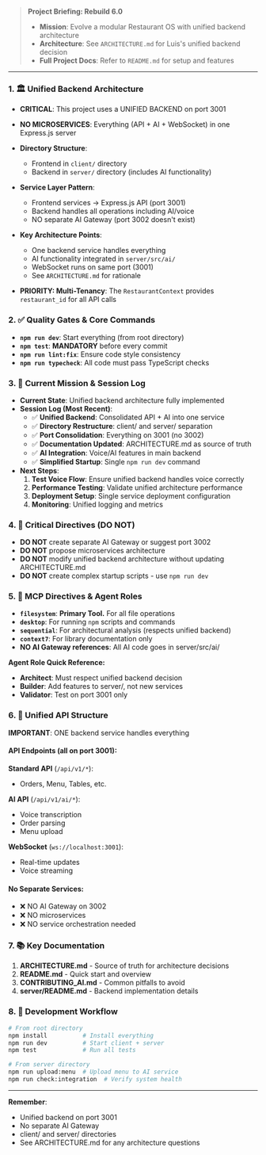 > **Project Briefing: Rebuild 6.0**
> - **Mission**: Evolve a modular Restaurant OS with unified backend architecture
> - **Architecture**: See `ARCHITECTURE.md` for Luis's unified backend decision
> - **Full Project Docs**: Refer to `README.md` for setup and features

---

### **1. 🏛️ Unified Backend Architecture**

- **CRITICAL**: This project uses a UNIFIED BACKEND on port 3001
- **NO MICROSERVICES**: Everything (API + AI + WebSocket) in one Express.js server
- **Directory Structure**: 
  - Frontend in `client/` directory
  - Backend in `server/` directory (includes AI functionality)
- **Service Layer Pattern**: 
  - Frontend services → Express.js API (port 3001)
  - Backend handles all operations including AI/voice
  - NO separate AI Gateway (port 3002 doesn't exist)

- **Key Architecture Points**:
  - One backend service handles everything
  - AI functionality integrated in `server/src/ai/`
  - WebSocket runs on same port (3001)
  - See `ARCHITECTURE.md` for rationale

- **PRIORITY: Multi-Tenancy**: The `RestaurantContext` provides `restaurant_id` for all API calls

### **2. ✅ Quality Gates & Core Commands**

- **`npm run dev`**: Start everything (from root directory)
- **`npm test`**: **MANDATORY** before every commit
- **`npm run lint:fix`**: Ensure code style consistency
- **`npm run typecheck`**: All code must pass TypeScript checks

### **3. 🎯 Current Mission & Session Log**

- **Current State**: Unified backend architecture fully implemented
- **Session Log (Most Recent)**:
    - ✅ **Unified Backend**: Consolidated API + AI into one service
    - ✅ **Directory Restructure**: client/ and server/ separation
    - ✅ **Port Consolidation**: Everything on 3001 (no 3002)
    - ✅ **Documentation Updated**: ARCHITECTURE.md as source of truth
    - ✅ **AI Integration**: Voice/AI features in main backend
    - ✅ **Simplified Startup**: Single `npm run dev` command
- **Next Steps**:
    1. **Test Voice Flow**: Ensure unified backend handles voice correctly
    2. **Performance Testing**: Validate unified architecture performance
    3. **Deployment Setup**: Single service deployment configuration
    4. **Monitoring**: Unified logging and metrics

### **4. 🚨 Critical Directives (DO NOT)**

- **DO NOT** create separate AI Gateway or suggest port 3002
- **DO NOT** propose microservices architecture
- **DO NOT** modify unified backend architecture without updating ARCHITECTURE.md
- **DO NOT** create complex startup scripts - use `npm run dev`

### **5. 🧠 MCP Directives & Agent Roles**

- **`filesystem`**: **Primary Tool.** For all file operations
- **`desktop`**: For running `npm` scripts and commands
- **`sequential`**: For architectural analysis (respects unified backend)
- **`context7`**: For library documentation only
- **NO AI Gateway references**: All AI code goes in server/src/ai/

**Agent Role Quick Reference:**
- **Architect**: Must respect unified backend decision
- **Builder**: Add features to server/, not new services
- **Validator**: Test on port 3001 only

### **6. 🔗 Unified API Structure**

**IMPORTANT**: ONE backend service handles everything

#### API Endpoints (all on port 3001):

**Standard API** (`/api/v1/*`):
- Orders, Menu, Tables, etc.

**AI API** (`/api/v1/ai/*`):
- Voice transcription
- Order parsing
- Menu upload

**WebSocket** (`ws://localhost:3001`):
- Real-time updates
- Voice streaming

#### No Separate Services:
- ❌ NO AI Gateway on 3002
- ❌ NO microservices
- ❌ NO service orchestration needed

### **7. 📚 Key Documentation**

1. **ARCHITECTURE.md** - Source of truth for architecture decisions
2. **README.md** - Quick start and overview
3. **CONTRIBUTING_AI.md** - Common pitfalls to avoid
4. **server/README.md** - Backend implementation details

### **8. 🔧 Development Workflow**

```bash
# From root directory
npm install          # Install everything
npm run dev          # Start client + server
npm test             # Run all tests

# From server directory
npm run upload:menu  # Upload menu to AI service
npm run check:integration  # Verify system health
```

---

**Remember**: 
- Unified backend on port 3001
- No separate AI Gateway
- client/ and server/ directories
- See ARCHITECTURE.md for any architecture questions